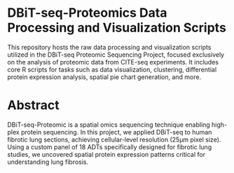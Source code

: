 # DBiT-seq-Proteomics Data Processing and Visualization Scripts

This repository hosts the raw data processing and visualization scripts utilized in the DBiT-seq Proteomic Sequencing Project, focused exclusively on the analysis of proteomic data from CITE-seq experiments. It includes core R scripts for tasks such as data visualization, clustering, differential protein expression analysis, spatial pie chart generation, and more.


# Abstract
DBiT-seq-Proteomic is a spatial omics sequencing technique enabling high-plex protein sequencing. In this project, we applied DBiT-seq to human fibrotic lung sections, achieving cellular-level resolution (25μm pixel size). Using a custom panel of 18 ADTs specifically designed for fibrotic lung studies, we uncovered spatial protein expression patterns critical for understanding lung fibrosis.




